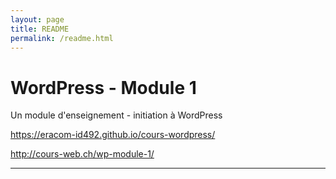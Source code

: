 ```yaml
---
layout: page
title: README
permalink: /readme.html
---
```



# WordPress - Module 1

Un module d'enseignement - initiation à WordPress

https://eracom-id492.github.io/cours-wordpress/

http://cours-web.ch/wp-module-1/






---
